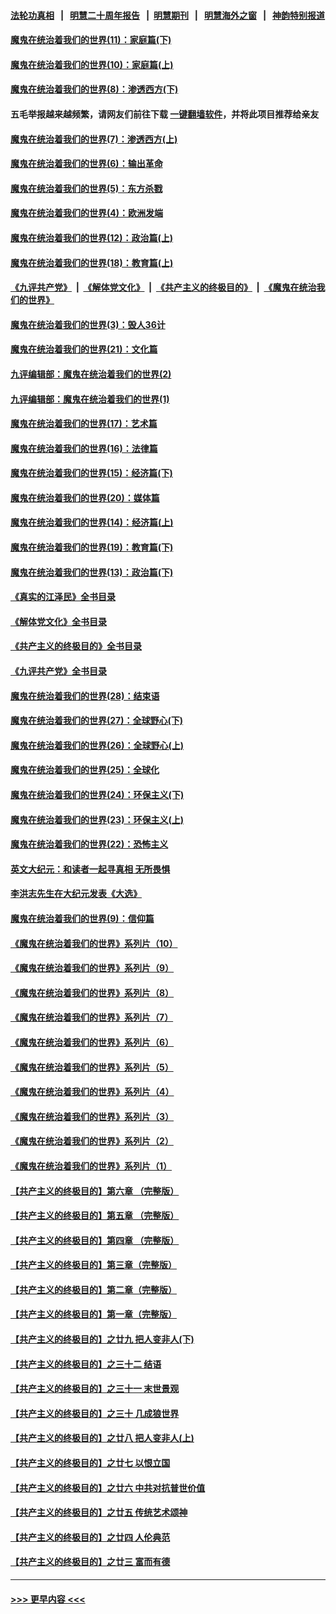 #### [法轮功真相](https://github.com/gfw-breaker/truth/blob/master/README.md?t=0) &nbsp;&nbsp;|&nbsp;&nbsp; [明慧二十周年报告](https://github.com/gfw-breaker/mh-reports/blob/master/README.md?t=0) &nbsp;&nbsp;|&nbsp;&nbsp;[明慧期刊](https://github.com/gfw-breaker/mh-qikan) &nbsp;&nbsp;|&nbsp;&nbsp; [明慧海外之窗](https://github.com/gfw-breaker/mh-news/blob/master/README.md?t=0) &nbsp;&nbsp;|&nbsp;&nbsp; [神韵特别报道](https://github.com/gfw-breaker/mh-news/blob/master/shenyun.md?t=0)
#### [魔鬼在统治着我们的世界(11)：家庭篇(下)](../pages/nsc422/n10440961.md?t=12130101) 
#### [魔鬼在统治着我们的世界(10)：家庭篇(上)](../pages/nsc422/n10435448.md?t=12130101) 
#### [魔鬼在统治着我们的世界(8)：渗透西方(下)](../pages/nsc422/n10429603.md?t=12130101) 
#### 五毛举报越来越频繁，请网友们前往下载 [一键翻墙软件](https://github.com/gfw-breaker/ssr-accounts)，并将此项目推荐给亲友
#### [魔鬼在统治着我们的世界(7)：渗透西方(上)](../pages/nsc422/n10426013.md?t=12130101) 
#### [魔鬼在统治着我们的世界(6)：输出革命](../pages/nsc422/n10421536.md?t=12130101) 
#### [魔鬼在统治着我们的世界(5)：东方杀戮](../pages/nsc422/n10417707.md?t=12130101) 
#### [魔鬼在统治着我们的世界(4)：欧洲发端](../pages/nsc422/n10414890.md?t=12130101) 
#### [魔鬼在统治着我们的世界(12)：政治篇(上)](../pages/nsc422/n10444576.md?t=12130101) 
#### [魔鬼在统治着我们的世界(18)：教育篇(上)](../pages/nsc422/n10526970.md?t=12130101) 
#### [《九评共产党》](https://github.com/begood0513/9ping.md/blob/master/README.md) &nbsp;|&nbsp; [《解体党文化》](../../../../jtdwh.md/blob/master/README.md)  &nbsp;|&nbsp; [《共产主义的终极目的》](../../../../gczydzjmd.md/blob/master/README.md) &nbsp;|&nbsp; [《魔鬼在统治我们的世界》](../../../../mgztzwmdsj.md/blob/master/README.md) 
#### [魔鬼在统治着我们的世界(3)：毁人36计](../pages/nsc422/n10411583.md?t=12130101) 
#### [魔鬼在统治着我们的世界(21)：文化篇](../pages/nsc422/n10597706.md?t=12130101) 
#### [九评编辑部：魔鬼在统治着我们的世界(2)](../pages/nsc422/n10410036.md?t=12130101) 
#### [九评编辑部：魔鬼在统治着我们的世界(1)](../pages/nsc422/n10406825.md?t=12130101) 
#### [魔鬼在统治着我们的世界(17)：艺术篇](../pages/nsc422/n10499093.md?t=12130101) 
#### [魔鬼在统治着我们的世界(16)：法律篇](../pages/nsc422/n10485969.md?t=12130101) 
#### [魔鬼在统治着我们的世界(15)：经济篇(下)](../pages/nsc422/n10469975.md?t=12130101) 
#### [魔鬼在统治着我们的世界(20)：媒体篇](../pages/nsc422/n10586579.md?t=12130101) 
#### [魔鬼在统治着我们的世界(14)：经济篇(上)](../pages/nsc422/n10457370.md?t=12130101) 
#### [魔鬼在统治着我们的世界(19)：教育篇(下)](../pages/nsc422/n10564808.md?t=12130101) 
#### [魔鬼在统治着我们的世界(13)：政治篇(下)](../pages/nsc422/n10448270.md?t=12130101) 
#### [《真实的江泽民》全书目录](../pages/nsc422/n13721399.md?t=12130101) 
#### [《解体党文化》全书目录](../pages/nsc422/n13721157.md?t=12130101) 
#### [《共产主义的终极目的》全书目录](../pages/nsc422/n13721048.md?t=12130101) 
#### [《九评共产党》全书目录](../pages/nsc422/n13708085.md?t=12130101) 
#### [魔鬼在统治着我们的世界(28)：结束语](../pages/nsc422/n10936246.md?t=12130101) 
#### [魔鬼在统治着我们的世界(27)：全球野心(下)](../pages/nsc422/n10928319.md?t=12130101) 
#### [魔鬼在统治着我们的世界(26)：全球野心(上)](../pages/nsc422/n10900318.md?t=12130101) 
#### [魔鬼在统治着我们的世界(25)：全球化](../pages/nsc422/n10788205.md?t=12130101) 
#### [魔鬼在统治着我们的世界(24)：环保主义(下)](../pages/nsc422/n10695307.md?t=12130101) 
#### [魔鬼在统治着我们的世界(23)：环保主义(上)](../pages/nsc422/n10688613.md?t=12130101) 
#### [魔鬼在统治着我们的世界(22)：恐怖主义](../pages/nsc422/n10614727.md?t=12130101) 
#### [英文大纪元：和读者一起寻真相 无所畏惧](../pages/nsc422/n12542027.md?t=12130101) 
#### [李洪志先生在大纪元发表《大选》](../pages/nsc422/n12534746.md?t=12130101) 
#### [魔鬼在统治着我们的世界(9)：信仰篇](../pages/nsc422/n10432159.md?t=12130101) 
#### [《魔鬼在统治着我们的世界》系列片（10）](../pages/nsc422/n12292670.md?t=12130101) 
#### [《魔鬼在统治着我们的世界》系列片（9）](../pages/nsc422/n12290859.md?t=12130101) 
#### [《魔鬼在统治着我们的世界》系列片（8）](../pages/nsc422/n12287445.md?t=12130101) 
#### [《魔鬼在统治着我们的世界》系列片（7）](../pages/nsc422/n12283425.md?t=12130101) 
#### [《魔鬼在统治着我们的世界》系列片（6）](../pages/nsc422/n12282314.md?t=12130101) 
#### [《魔鬼在统治着我们的世界》系列片（5）](../pages/nsc422/n12281419.md?t=12130101) 
#### [《魔鬼在统治着我们的世界》系列片（4）](../pages/nsc422/n12274024.md?t=12130101) 
#### [《魔鬼在统治着我们的世界》系列片（3）](../pages/nsc422/n12271322.md?t=12130101) 
#### [《魔鬼在统治着我们的世界》系列片（2）](../pages/nsc422/n12269049.md?t=12130101) 
#### [《魔鬼在统治着我们的世界》系列片（1）](../pages/nsc422/n12267575.md?t=12130101) 
#### [【共产主义的终极目的】第六章 （完整版）](../pages/nsc422/n11428913.md?t=12130101) 
#### [【共产主义的终极目的】第五章 （完整版）](../pages/nsc422/n11428912.md?t=12130101) 
#### [【共产主义的终极目的】第四章 （完整版）](../pages/nsc422/n11428907.md?t=12130101) 
#### [【共产主义的终极目的】第三章（完整版）](../pages/nsc422/n11428848.md?t=12130101) 
#### [【共产主义的终极目的】第二章（完整版）](../pages/nsc422/n11428831.md?t=12130101) 
#### [【共产主义的终极目的】第一章（完整版）](../pages/nsc422/n11417651.md?t=12130101) 
#### [【共产主义的终极目的】之廿九 把人变非人(下)](../pages/nsc422/n11344140.md?t=12130101) 
#### [【共产主义的终极目的】之三十二 结语](../pages/nsc422/n11360535.md?t=12130101) 
#### [【共产主义的终极目的】之三十一 末世景观](../pages/nsc422/n11351129.md?t=12130101) 
#### [【共产主义的终极目的】之三十 几成狼世界](../pages/nsc422/n11348280.md?t=12130101) 
#### [【共产主义的终极目的】之廿八 把人变非人(上)](../pages/nsc422/n11340492.md?t=12130101) 
#### [【共产主义的终极目的】之廿七 以恨立国](../pages/nsc422/n11336944.md?t=12130101) 
#### [【共产主义的终极目的】之廿六 中共对抗普世价值](../pages/nsc422/n11324785.md?t=12130101) 
#### [【共产主义的终极目的】之廿五 传统艺术颂神](../pages/nsc422/n11296396.md?t=12130101) 
#### [【共产主义的终极目的】之廿四 人伦典范](../pages/nsc422/n11296397.md?t=12130101) 
#### [【共产主义的终极目的】之廿三 富而有德](../pages/nsc422/n11283598.md?t=12130101) 

----
#### [ >>> 更早内容 <<< ](../indexes/nsc422-earlier.md)
